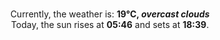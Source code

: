 <p  align="center"><br/>Currently, the weather is: <b> 19°C, <i>overcast clouds</i></b></br>Today, the sun rises at <b>05:46</b> and sets at <b>18:39</b>.</p>